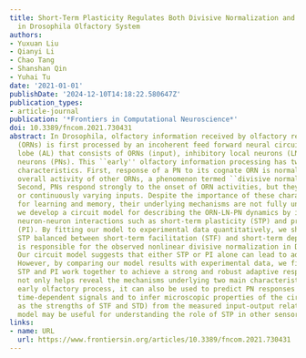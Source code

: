 ```yaml
---
title: Short-Term Plasticity Regulates Both Divisive Normalization and Adaptive Responses
  in Drosophila Olfactory System
authors:
- Yuxuan Liu
- Qianyi Li
- Chao Tang
- Shanshan Qin
- Yuhai Tu
date: '2021-01-01'
publishDate: '2024-12-10T14:18:22.580647Z'
publication_types:
- article-journal
publication: '*Frontiers in Computational Neuroscience*'
doi: 10.3389/fncom.2021.730431
abstract: In Drosophila, olfactory information received by olfactory receptor neurons
  (ORNs) is first processed by an incoherent feed forward neural circuit in the antennal
  lobe (AL) that consists of ORNs (input), inhibitory local neurons (LNs), and projection
  neurons (PNs). This ``early'' olfactory information processing has two important
  characteristics. First, response of a PN to its cognate ORN is normalized by the
  overall activity of other ORNs, a phenomenon termed ``divisive normalization.''
  Second, PNs respond strongly to the onset of ORN activities, but they adapt to prolonged
  or continuously varying inputs. Despite the importance of these characteristics
  for learning and memory, their underlying mechanisms are not fully understood. Here,
  we develop a circuit model for describing the ORN-LN-PN dynamics by including key
  neuron-neuron interactions such as short-term plasticity (STP) and presynaptic inhibition
  (PI). By fitting our model to experimental data quantitatively, we show that a strong
  STP balanced between short-term facilitation (STF) and short-term depression (STD)
  is responsible for the observed nonlinear divisive normalization in Drosophila.
  Our circuit model suggests that either STP or PI alone can lead to adaptive response.
  However, by comparing our model results with experimental data, we find that both
  STP and PI work together to achieve a strong and robust adaptive response. Our model
  not only helps reveal the mechanisms underlying two main characteristics of the
  early olfactory process, it can also be used to predict PN responses to arbitrary
  time-dependent signals and to infer microscopic properties of the circuit (such
  as the strengths of STF and STD) from the measured input-output relation. Our circuit
  model may be useful for understanding the role of STP in other sensory systems.
links:
- name: URL
  url: https://www.frontiersin.org/articles/10.3389/fncom.2021.730431
---
```

